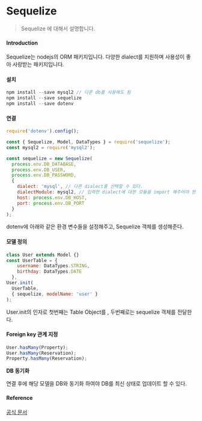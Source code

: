 # Sequelize

> Sequelize 에 대해서 설명합니다.



#### Introduction

Sequelize는 nodejs의 ORM 패키지입니다. 다양한 dialect를 지원하며 사용성이 좋아 사랑받는 패키지입니다.



#### 설치

```javascript
npm install --save mysql2 // 다른 db를 사용해도 됨
npm install --save sequelize
npm install --save dotenv
```



#### 연결

```javascript
require('dotenv').config();

const { Sequelize, Model, DataTypes } = require('sequelize');
const mysql2 = require('mysql2');

const sequelize = new Sequelize(
  process.env.DB_DATABASE,
  process.env.DB_USER,
  process.env.DB_PASSWORD,
  {
    dialect: 'mysql', // 다른 dialect를 선택할 수 있다.
    dialectModule: mysql2, // 입력한 dialect에 대한 모듈을 import 해주어야 한다.
    host: process.env.DB_HOST,
    port: process.env.DB_PORT
  }
);
```

dotenv에 아래와 같은 환경 변수들을 설정해주고, Sequelize 객체를 생성해준다.  



#### 모델 정의

```javascript
class User extends Model {}
const UserTable = {
    username: DataTypes.STRING,
    birthday: DataTypes.DATE
  },
User.init(
  UserTable,
  { sequelize, modelName: 'user' }
);
```

User.init의 인자로 첫번째는 Table Object를 , 두번째로는 sequelize 객체를 전달한다.



#### Foreign key 관계 지정

```javascript
User.hasMany(Property);
User.hasMany(Reservation);
Property.hasMany(Reservation);
```





**DB 동기화**

연결 후에 해당 모델을 DB와 동기화 하여야 DB를 최신 상태로 업데이트 할 수 있다.



#### Reference

[공식 문서](https://sequelize.org/master/)

